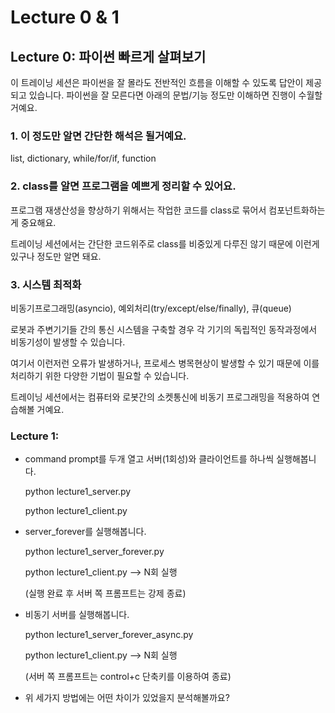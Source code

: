 # Lecture 0 & 1
## Lecture 0: 파이썬 빠르게 살펴보기

이 트레이닝 세션은 파이썬을 잘 몰라도 전반적인 흐름을 이해할 수 있도록 답안이 제공되고 있습니다. 파이썬을 잘 모른다면 아래의 문법/기능 정도만 이해하면 진행이 수월할 거예요.


### 1. 이 정도만 알면 간단한 해석은 될거예요.

list, dictionary, while/for/if, function


### 2. class를 알면 프로그램을 예쁘게 정리할 수 있어요.

프로그램 재생산성을 향상하기 위해서는 작업한 코드를 class로 묶어서 컴포넌트화하는게 중요해요.

트레이닝 세션에서는 간단한 코드위주로 class를 비중있게 다루진 않기 때문에 이런게 있구나 정도만 알면 돼요.


### 3. 시스템 최적화

비동기프로그래밍(asyncio), 예외처리(try/except/else/finally), 큐(queue)

로봇과 주변기기들 간의 통신 시스템을 구축할 경우 각 기기의 독립적인 동작과정에서 비동기성이 발생할 수 있습니다.

여기서 이런저런 오류가 발생하거나, 프로세스 병목현상이 발생할 수 있기 때문에 이를 처리하기 위한 다양한 기법이 필요할 수 있습니다.

트레이닝 세션에서는 컴퓨터와 로봇간의 소켓통신에 비동기 프로그래밍을 적용하여 연습해볼 거예요.


### Lecture 1: 

- command prompt를 두개 열고 서버(1회성)와 클라이언트를 하나씩 실행해봅니다.

    
    python lecture1_server.py

    python lecture1_client.py


- server_forever를 실행해봅니다.


    python lecture1_server_forever.py

    python lecture1_client.py --> N회 실행

    (실행 완료 후 서버 쪽 프롬프트는 강제 종료)


- 비동기 서버를 실행해봅니다.


    python lecture1_server_forever_async.py

    python lecture1_client.py --> N회 실행

    (서버 쪽 프롬프트는 control+c 단축키를 이용하여 종료)


* 위 세가지 방법에는 어떤 차이가 있었을지 분석해볼까요?
